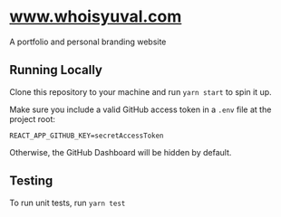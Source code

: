 # www.whoisyuval.com
A portfolio and personal branding website

## Running Locally

Clone this repository to your machine and run ```yarn start``` to spin it up.

Make sure you include a valid GitHub access token in a ```.env``` file at the project root: 

```REACT_APP_GITHUB_KEY=secretAccessToken```

Otherwise, the GitHub Dashboard will be hidden by default. 

## Testing

To run unit tests, run ```yarn test```
